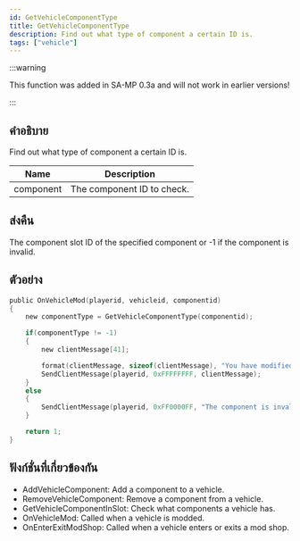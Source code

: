 ```yaml
---
id: GetVehicleComponentType
title: GetVehicleComponentType
description: Find out what type of component a certain ID is.
tags: ["vehicle"]
---
```


:::warning

This function was added in SA-MP 0.3a and will not work in earlier versions!

:::

## คำอธิบาย

Find out what type of component a certain ID is.

| Name      | Description                |
| --------- | -------------------------- |
| component | The component ID to check. |

## ส่งคืน

The component slot ID of the specified component or -1 if the component is invalid.

## ตัวอย่าง

```c
public OnVehicleMod(playerid, vehicleid, componentid)
{
    new componentType = GetVehicleComponentType(componentid);

    if(componentType != -1)
    {
        new clientMessage[41];

        format(clientMessage, sizeof(clientMessage), "You have modified your vehicle on slot %i", componentType);
        SendClientMessage(playerid, 0xFFFFFFFF, clientMessage);
    }
    else
    {
        SendClientMessage(playerid, 0xFF0000FF, "The component is invalid.");
    }

    return 1;
}
```

## ฟังก์ชั่นที่เกี่ยวข้องกัน

- AddVehicleComponent: Add a component to a vehicle.
- RemoveVehicleComponent: Remove a component from a vehicle.
- GetVehicleComponentInSlot: Check what components a vehicle has.
- OnVehicleMod: Called when a vehicle is modded.
- OnEnterExitModShop: Called when a vehicle enters or exits a mod shop.

